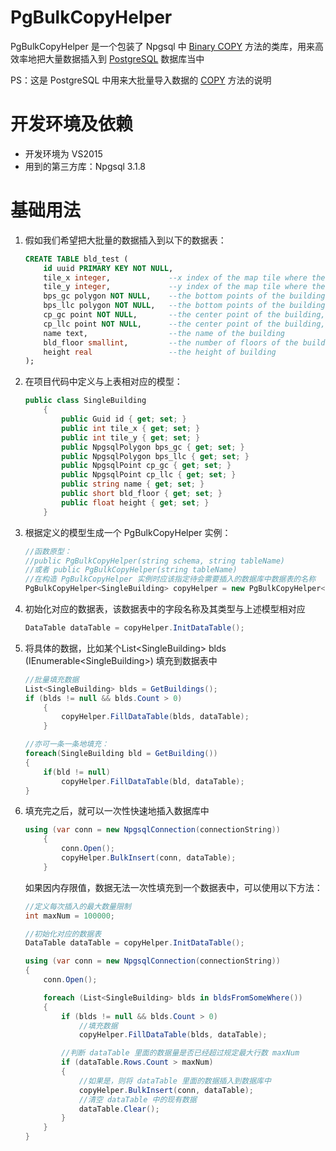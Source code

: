 # PgBulkCopyHelper

PgBulkCopyHelper 是一个包装了 Npgsql 中 [Binary COPY][1] 方法的类库，用来高效率地把大量数据插入到 [PostgreSQL][2] 数据库当中

PS：这是 PostgreSQL 中用来大批量导入数据的 [COPY][3] 方法的说明

[1]: http://www.npgsql.org/doc/copy.html
[2]: https://www.postgresql.org/
[3]: https://www.postgresql.org/docs/current/static/sql-copy.html

# 开发环境及依赖

* 开发环境为 VS2015
* 用到的第三方库：Npgsql 3.1.8

# 基础用法

1. 假如我们希望把大批量的数据插入到以下的数据表：

	```sql
	CREATE TABLE bld_test (
	    id uuid PRIMARY KEY NOT NULL,
	    tile_x integer,             --x index of the map tile where the building is located
	    tile_y integer,             --y index of the map tile where the building is located
	    bps_gc polygon NOT NULL,    --the bottom points of the building, geodetic coordinates
	    bps_llc polygon NOT NULL,   --the bottom points of the building, Latitude and longitude coordinates
	    cp_gc point NOT NULL,       --the center point of the building, geodetic coordinates
	    cp_llc point NOT NULL,      --the center point of the building, Latitude and longitude coordinates
	    name text,                  --the name of the building
	    bld_floor smallint,         --the number of floors of the building
	    height real                 --the height of building
	);
	```

2. 在项目代码中定义与上表相对应的模型：

	```csharp
	public class SingleBuilding
	    {
	        public Guid id { get; set; }
	        public int tile_x { get; set; }
	        public int tile_y { get; set; }
	        public NpgsqlPolygon bps_gc { get; set; }
	        public NpgsqlPolygon bps_llc { get; set; }
	        public NpgsqlPoint cp_gc { get; set; }
	        public NpgsqlPoint cp_llc { get; set; }
	        public string name { get; set; }
	        public short bld_floor { get; set; }
	        public float height { get; set; }
	    }
	```

3. 根据定义的模型生成一个 PgBulkCopyHelper 实例：

	```csharp
	//函数原型：
	//public PgBulkCopyHelper(string schema, string tableName)
	//或者 public PgBulkCopyHelper(string tableName)
	//在构造 PgBulkCopyHelper 实例时应该指定待会需要插入的数据库中数据表的名称
	PgBulkCopyHelper<SingleBuilding> copyHelper = new PgBulkCopyHelper<SingleBuilding>("public", "bld_test");
	```

4. 初始化对应的数据表，该数据表中的字段名称及其类型与上述模型相对应

	```csharp
	DataTable dataTable = copyHelper.InitDataTable();
	```

5. 将具体的数据，比如某个List\<SingleBuilding\> blds (IEnumerable\<SingleBuilding\>) 填充到数据表中

	```csharp
	//批量填充数据
	List<SingleBuilding> blds = GetBuildings();
	if (blds != null && blds.Count > 0)
	    {
	        copyHelper.FillDataTable(blds, dataTable);
	    }
	
	//亦可一条一条地填充：
	foreach(SingleBuilding bld = GetBuilding())
	{
	    if(bld != null)
	        copyHelper.FillDataTable(bld, dataTable);
	}
	```

6. 填充完之后，就可以一次性快速地插入数据库中

	```csharp
	using (var conn = new NpgsqlConnection(connectionString))
	    {
	        conn.Open();
	        copyHelper.BulkInsert(conn, dataTable);
	    }
	```

	如果因内存限值，数据无法一次性填充到一个数据表中，可以使用以下方法：
	
	```csharp
	//定义每次插入的最大数量限制
	int maxNum = 100000;
	
	//初始化对应的数据表
	DataTable dataTable = copyHelper.InitDataTable();
	
	using (var conn = new NpgsqlConnection(connectionString))
	{
	    conn.Open();
	
	    foreach (List<SingleBuilding> blds in bldsFromSomeWhere())
	    {
	        if (blds != null && blds.Count > 0)
	            //填充数据
	            copyHelper.FillDataTable(blds, dataTable);
	
	        //判断 dataTable 里面的数据量是否已经超过规定最大行数 maxNum
	        if (dataTable.Rows.Count > maxNum)
	        {
	            //如果是，则将 dataTable 里面的数据插入到数据库中
	            copyHelper.BulkInsert(conn, dataTable);
	            //清空 dataTable 中的现有数据
	            dataTable.Clear();
	        }
	    }
	}
	```